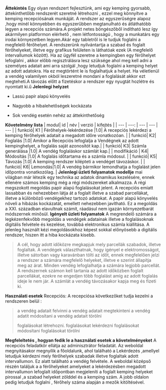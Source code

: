 
**Áttekintés**
Egy olyan  rendszert fejlesztünk, ami egy kemping gyorsabb, áttekinthetőbb rendszerét szeretné létrehozni , ezzel meg könnyítve a kemping recepciósának munkáját. A rendszer az egyszerűségre alapoz ,hogy minél könnyebben és egyszerűbben megtanulható és átláthatóbb legyen a recepciós számára.A projekt netes böngészőből indítható lesz így akármilyen platformon elérhető , nem létfontosságú , hogy a munkatárs egy irodai környezetben legyen.Akár egy tabletről is le tudjuk foglalni a megfelelő férőhelyet. A rendszerünk nyilvántartja a szabad és foglalt férőhelyeket, illetve egy grafikus felületen is láthatóak ezek (A megfelelő intervallumok között). Ha az ügyfél szeretne a kempingben egy férőhelyet lefoglalni , akkor előbb regisztrálásra lesz szüksége ahol meg kell adni a személyes adatait ami arra szolgál ,hogy letudjuk foglalni a kemping helyet az adott adatokra. Ha ez megtörtént le is foglalhatjuk a helyet. Ha véletlenül a vendég valamilyen okból leszeretné mondani a foglalását akkor ezt megteheti.A távozás előtt a fizetéskor a rendszer egy nyugtát hozlétre és nyomtatt ki.ű
**Jelenlegi helyzet**

- Lassú papír alapú könyvelés

- Nagyobb a hibalehetőségek kockázata

- Sok vendég esetén nehéz az áttekinthetőség

**Követelmény lista**
| modul| id | név | verzió | kifejtés | 
| --- | ---: | --- | --- | --- |
| funkció| K1 | Férőhelyek-lekérdezése |1.0| A recepciós lekérdezi a kemping férőhelyek adatait a megadott időre vonatkozóan. |
| funkció| K2| Foglalás |1.0| Amikor a Recepciós lefoglalja a Vendégnek az adott kempinghelyet, a foglalás saját azonosítót kap.|
| funkció| K3| Számla generálása |1.0| A vendég foglaláskor számlát kap.| 
| modifikáció | K4| Módosítás |1.0| A foglalás időtartama és a számla módosul. |
| funkció| K5| Távozás |1.0| A kemping rendszer kilépteti a vendéget távozáskor. |
| funkció| K6| Lemondás|1.0| A vendég bármikor lemondhatja a foglalást jelen időpontra vonatkozólag. |
**Jelenlegi üzleti folyamatok modellje**
 mai világban már létezik egy technika az adatok dinamikus kezelésére, ennek ellenére számos kemping még a régi módszereket alkalmazza. A régi megszokott megoldás papír alapú foglalásokat jelent. A recepciós emiatt lassabban és nehezebben látja át a foglalt illetve a szabad parcellákat, illetve a különböző vendégekhez tartozó adatokat. A papír alapú könyvelés növeli a hibázás kockázatát, emellett nehezebben javítható. Ez a megoldás a XXI. században elavultnak számít, ráadásul nem igazán környezetbarát módszernek minősül. 
**Igényelt üzleti folyamatok**
A megrendelő számára a legkézenfekvőbb megoldás a vendégek adatainak illetve a foglalásoknak digitális felvétele és kezelése, továbbá elektronikus számla kiállítása. A jelenleg használt kézi megoldásokhoz képest sokkal előnyösebb a digitális rendszer, hiszen itt a hiba kockázata kisebb.
   
> A cél, hogy adott időközre megkapjuk mely parcellák szabadok, illetve foglaltak.
> A vendégek választhatnak, hogy igényel e elektromosságot, illetve sátorban vagy karavánban tölti az időt, ennek megfelelően jelzi a rendszer a számára megfelelő helyeket, illetve e szerint állapítja meg az árat.
> Minden vendég lefoglalhatja a számára legjobb parcellát.
> A rendszernek számon kell tartania az adott időközben foglalt parcellákat, ezekre ne engedjen több foglalást amíg az adott foglalás ideje le nem jár.
> A számlát a vendég távozásakor kapja meg és fizeti ki.

**Használati esetek**
Recepciós: 
A recepciósa következőket tudja kezelni a rendszeren belül :
>a vendég adatait felvinni
>a vendég adatait megtekinteni
>a vendég adatit módosítani
>a vendég adatait törölni
>
>foglalásokat létrehozni.
>foglalásokat lekérdezni
>foglalásokat módosítani
>foglalásokat törölni

**Megfeleltetés , hogyan fedik le a használati esetek a követelményeket**
 A recepciós feladatkör ellátja az adminisztrátor feladatát. Az weboldal megnyitásakor megnyílik a főoldalunk, ahol található a Lekérdezés ,amellyel letudjuk kérdezni mely férőhelyek szabadak illetve foglaltak adott intervallumon. Ez alatt található a vendég felvétele. A weboldal középső részén találjuk a a férőhelyeket amelyeket a lekérdezésben megadott intervallumon lefoglalt időpontban megjeleníti a foglalt kemping helyeket pirossal ,a szabad helyeket zölddel és a kemping szám. A jobb oldalon pedig letudjuk foglalni , férőhely száma alapján a mezők kitöltésével.



